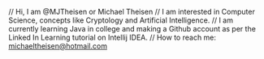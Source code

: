// Hi, I am @MJTheisen or Michael Theisen
// I am interested in Computer Science, concepts like Cryptology and Artificial Intelligence.
// I am currently learning Java in college and making a Github account as per the Linked In Learning tutorial on Intellij IDEA.
// How to reach me: michaeltheisen@hotmail.com

<!---
MJTheisen/MJTheisen is a ✨ special ✨ repository because its `README.md` (this file) appears on your GitHub profile.
You can click the Preview link to take a look at your changes.
--->
